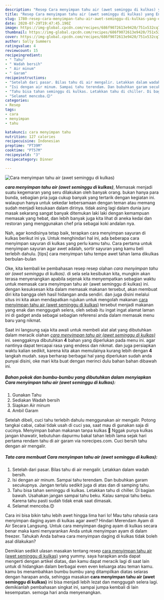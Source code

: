 ```yaml
---
description: "Resep Cara menyimpan tahu air (awet seminggu di kulkas) yang Enak Banget"
title: "Resep Cara menyimpan tahu air (awet seminggu di kulkas) yang Enak Banget"
slug: 1780-resep-cara-menyimpan-tahu-air-awet-seminggu-di-kulkas-yang-enak-banget
date: 2020-07-29T19:47:45.190Z
image: https://img-global.cpcdn.com/recipes/686f9072613e9420/751x532cq70/cara-menyimpan-tahu-air-awet-seminggu-di-kulkas-foto-resep-utama.jpg
thumbnail: https://img-global.cpcdn.com/recipes/686f9072613e9420/751x532cq70/cara-menyimpan-tahu-air-awet-seminggu-di-kulkas-foto-resep-utama.jpg
cover: https://img-global.cpcdn.com/recipes/686f9072613e9420/751x532cq70/cara-menyimpan-tahu-air-awet-seminggu-di-kulkas-foto-resep-utama.jpg
author: Sally Summers
ratingvalue: 4
reviewcount: 15
recipeingredient:
- " Tahu"
- " Wadah bersih"
- " Air minum"
- " Garam"
recipeinstructions:
- "Setelah dari pasar. Bilas tahu di air mengalir. Letakkan dalam wadah bersih."
- "Isi dengan air minum. Sampai tahu terendam. Dan bubuhkan garam secukupnya. Jangan terlalu sedikit juga di atas dan di samping tahu."
- "Tahu bisa tahan seminggu di kulkas. Letakkan tahu di chiller. Di bagian bawah. Usahakan jangan sampai tahu beku. Kalau sampai tahu beku. Karena tahu pasti sudah tidak enak saat dimasak."
- "Selamat mencoba.😊"
categories:
- Resep
tags:
- cara
- menyimpan
- tahu

katakunci: cara menyimpan tahu 
nutrition: 127 calories
recipecuisine: Indonesian
preptime: "PT39M"
cooktime: "PT57M"
recipeyield: "3"
recipecategory: Dinner

---
```



![Cara menyimpan tahu air (awet seminggu di kulkas)](https://img-global.cpcdn.com/recipes/686f9072613e9420/751x532cq70/cara-menyimpan-tahu-air-awet-seminggu-di-kulkas-foto-resep-utama.jpg)

<b><i>cara menyimpan tahu air (awet seminggu di kulkas)</i></b>, Memasak menjadi suatu kegemaran yang seru dilakukan oleh banyak orang. bukan hanya para bunda, sebagian pria juga cukup banyak yang tertarik dengan kegiatan ini. walaupun hanya untuk sekedar kebersamaan dengan teman atau memang sudah menjadi kesukaan dalam dirinya. tidak asing lagi dalam dunia juru masak sekarang sangat banyak ditemukan laki laki dengan kemampuan memasak yang hebat, dan lebih banyak juga kita lihat di aneka kedai dan restoran yang menggunakan chef pria sebagai koki andalan nya.

Nah, agar kondisinya tetap baik, terapkan cara menyimpan sayuran di kulkas berikut ini ya. Untuk menghindari hal ini, ada beberapa cara menyimpan sayuran di kulkas yang perlu kamu tahu. Cara pertama untuk menyimpan sayuran agar awet adalah, sortir sayuran yang kamu beli terlebih dahulu. [tips] cara menyimpan tahu tempe awet tahan lama dikulkas berbulan-bulan

Oke, kita kembali ke pembahasan resep resep olahan <i>cara menyimpan tahu air (awet seminggu di kulkas)</i>. di sela sela kesibukan kita, mungkin akan terasa menyenangkan apabila sejenak kita menyempatkan sebagian waktu untuk memasak cara menyimpan tahu air (awet seminggu di kulkas) ini. dengan kesuksesan kita dalam memasak makanan tersebut, akan membuat diri kita bangga oleh hasil hidangan anda sendiri. dan juga disini melalui situs ini kita akan mendapatkan rujukan untuk mengolah makanan <u>cara menyimpan tahu air (awet seminggu di kulkas)</u> tersebut menjadi makanan yang enak dan menggugah selera, oleh sebab itu ingat ingat alamat laman ini di gadget anda sebagai sebagian referensi anda dalam memasak menu baru yang nikmat.


Saat ini langsung saja kita awali untuk membeli alat alat yang dibutuhkan dalam meracik olahan <u><i>cara menyimpan tahu air (awet seminggu di kulkas)</i></u> ini. seenggaknya dibutuhkan <b>4</b> bahan yang diperlukan pada menu ini. agar nantinya dapat tercapai rasa yang endess dan nikmat. dan juga persiapkan waktu kalian sedikit, karena kita akan memulainya kurang lebih dengan <b>4</b> langkah mudah. saya berharap berbagai hal yang diperlukan sudah anda punyai disini, oke mari kita buat dengan merinci dulu bahan bahan dibawah ini.

<!--inarticleads1-->

##### Bahan pokok dan bumbu-bumbu yang dibutuhkan dalam menyiapkan Cara menyimpan tahu air (awet seminggu di kulkas):

1. Gunakan  Tahu
1. Sediakan  Wadah bersih
1. Siapkan  Air minum
1. Ambil  Garam


Setelah dibeli, cuci tahu terlebih dahulu menggunakan air mengalir. Potong tangkai cabai, cabai tidak usah di cuci yaa, saat mau di gunakan saja di cucinya. Menyimpan bahan makanan tanpa kulkas 🍅 Nggak punya kulkas jangan khawatir, kebutuhan dapurmu bakal tahan lebih lama sejak hari pertama rendam tahu di air garam via norecipes.com. Cuci bersih tahu dengan air mengalir. 

<!--inarticleads2-->

##### Tata cara membuat Cara menyimpan tahu air (awet seminggu di kulkas):

1. Setelah dari pasar. Bilas tahu di air mengalir. Letakkan dalam wadah bersih.
1. Isi dengan air minum. Sampai tahu terendam. Dan bubuhkan garam secukupnya. Jangan terlalu sedikit juga di atas dan di samping tahu.
1. Tahu bisa tahan seminggu di kulkas. Letakkan tahu di chiller. Di bagian bawah. Usahakan jangan sampai tahu beku. Kalau sampai tahu beku. Karena tahu pasti sudah tidak enak saat dimasak.
1. Selamat mencoba.😊


Cara ini bisa bikin tahu lebih awet hingga lima hari lo! Mau tahu rahasia cara menyimpan daging ayam di kulkas agar awet? Hindari Merendam Ayam di Air Secara Langsung. Untuk cara menyimpan daging ayam di kulkas secara benar maka kami menyarankan Anda untuk menyimpan ayam di dalam freezer. Tahukah Anda bahwa cara menyimpan daging di kulkas tidak boleh asal dilakukan? 

Demikian sedikit ulasan masakan tentang resep <u>cara menyimpan tahu air (awet seminggu di kulkas)</u> yang yummy. saya harapkan anda dapat mengerti dengan artikel diatas, dan kamu dapat meracik lagi di saat lain untuk di hidangkan dalam berbagai even even keluarga atau teman kamu. kamu bs menambahkan bumbu bumbu yang ditampilkan diatas selaras dengan harapan anda, sehingga masakan <b>cara menyimpan tahu air (awet seminggu di kulkas)</b> ini bisa menjadi lebih lezat dan menggugah selera lagi. demikianlah pembahasan singkat ini, sampai jumpa kembali di lain kesempatan. semoga hari anda menyenangkan.
